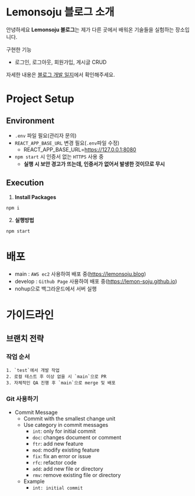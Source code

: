 
# Lemonsoju 블로그 소개

안녕하세요 **Lemonsoju 블로그**는 제가 다른 곳에서 배워온 기술들을 실험하는 장소입니다.  

구현한 기능
- 로그인, 로그아웃, 회원가입, 게시글 CRUD

자세한 내용은 [블로그 개발 일지]([https://hijihyo.notion.site/KLUB-4487202b090d422998ee182f477076cd](https://lemon-soju.tistory.com/category/%EC%9B%B9%20%EA%B0%9C%EB%B0%9C/%EB%B8%94%EB%A1%9C%EA%B7%B8%20%EB%A7%8C%EB%93%A4%EA%B8%B0%20%ED%94%84%EB%A1%9C%EC%A0%9D%ED%8A%B8))에서 확인해주세요.

# Project Setup

## Environment

- `.env` 파일 필요(관리자 문의)
- `REACT_APP_BASE_URL` 변경 필요(`.env`파일 수정)
    - REACT_APP_BASE_URL=https://127.0.0.1:8080
- `npm start` 시 인증서 없는 `HTTPS` 사용 중
    - **실행 시 보안 경고가 뜨는데, 인증서가 없어서 발생한 것이므로 무시**

## Execution

1. **Install Packages**

```bash
npm i
```

2. **실행방법**

```bash
npm start
```
    
# 배포

- main : `AWS ec2` 사용하여 배포 중(https://lemonsoju.blog)
- develop : `Github Page` 사용하여 배포 중(https://lemon-soju.github.io)
- nohup으로 백그라운드에서 서버 실행

# 가이드라인

## 브랜치 전략

### 작업 순서

    1. `test`에서 개발 작업
    2. 로컬 테스트 후 이상 없을 시 `main`으로 PR
    3. 자체적인 QA 진행 후 `main`으로 merge 및 배포

### Git 사용하기

- Commit Message
    - Commit with the smallest change unit
    - Use category in commit messages
        - `int`: only for initial commit
        - `doc`: changes document or comment
        - `ftr`: add new feature
        - `mod`: modify existing feature
        - `fix`: fix an error or issue
        - `rfc`: refactor code
        - `add`: add new file or directory
        - `rmv`: remove existing file or directory
    - Example
        - `int: initial commit`
